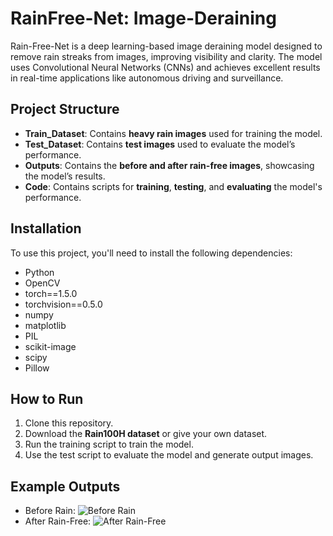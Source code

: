 # RainFree-Net: Image-Deraining
Rain-Free-Net is a deep learning-based image deraining model designed to remove rain streaks from images, improving visibility and clarity. The model uses Convolutional Neural Networks (CNNs) and achieves excellent results in real-time applications like autonomous driving and surveillance.

## Project Structure
- **Train_Dataset**: Contains **heavy rain images** used for training the model.
- **Test_Dataset**: Contains **test images** used to evaluate the model’s performance.
- **Outputs**: Contains the **before and after rain-free images**, showcasing the model’s results.
- **Code**: Contains scripts for **training**, **testing**, and **evaluating** the model's performance.
## Installation
To use this project, you'll need to install the following dependencies:
- Python 
- OpenCV
- torch==1.5.0
- torchvision==0.5.0
- numpy
- matplotlib
- PIL
- scikit-image
- scipy
- Pillow

## How to Run
1. Clone this repository.
2. Download the **Rain100H dataset** or give your own dataset.
3. Run the training script to train the model.
4. Use the test script to evaluate the model and generate output images.

## Example Outputs
- Before Rain:
  ![Before Rain](Outputs/before_rain_image_1.jpg)
- After Rain-Free:
  ![After Rain-Free](Outputs/after_rain_image_1.jpg)
